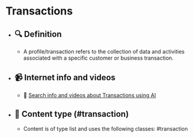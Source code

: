 # Transactions
- ## 🔍 Definition
  - A profile/transaction refers to the collection of data and activities associated with a specific customer or business transaction.
- ## 📹 Internet info and videos
  - 🤖 [Search info and videos about Transactions using AI](https://www.perplexity.ai/search?q=videos+about+Transactions:+
)
- ## 📰 Content type (#transaction)
  - Content is of type list and uses the following classes: #transaction

